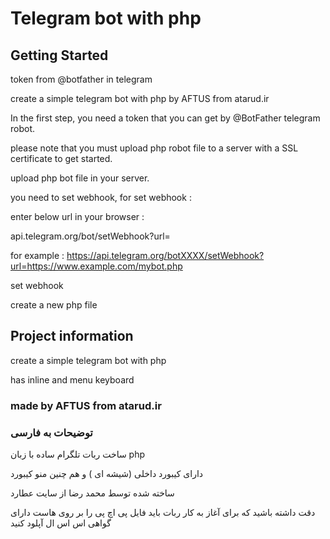 # Telegram bot with php
## Getting Started

token from @botfather in telegram

create a simple telegram bot with php by AFTUS from atarud.ir

In the first step, you need a token that you can get by @BotFather telegram robot.

please note that you must upload php robot file to a server with a SSL certificate to get started.

upload php bot file in your server.

you need to set webhook, for set webhook :

enter below url in your browser :

api.telegram.org/bot<EnterYourTokenHere>/setWebhook?url=<EnterYourBotFileUrlHere>
  
for example : https://api.telegram.org/botXXXX/setWebhook?url=https://www.example.com/mybot.php

set webhook

create a new php file

## Project information

create a simple telegram bot with php

has inline and menu keyboard

### made by AFTUS from atarud.ir

### توضیحات به فارسی
ساخت ربات تلگرام ساده با زبان php

دارای کیبورد داخلی (شیشه ای ) و هم چنین منو کیبورد

ساخته شده توسط محمد رضا از سایت عطارد

دقت داشته باشید که برای آغاز به کار ربات باید فایل پی اچ پی را بر روی هاست دارای گواهی اس اس ال آپلود کنید
